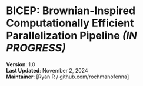 
# BICEP: Brownian-Inspired Computationally Efficient Parallelization Pipeline **_(IN PROGRESS)_**

**Version**: 1.0  
**Last Updated**: November 2, 2024  
**Maintainer**: [Ryan R / github.com/rochmanofenna]

